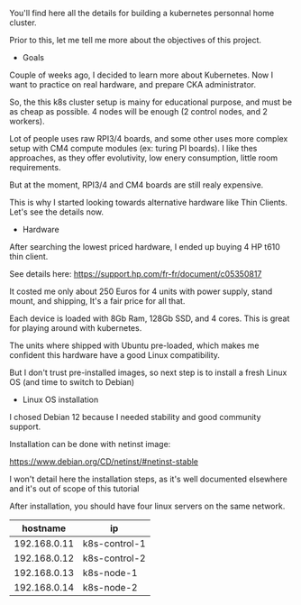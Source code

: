 You'll find here all the details for building a kubernetes personnal home cluster.

Prior to this, let me tell me more about the objectives of this project.

 * Goals

Couple of weeks ago, I decided to learn more about Kubernetes.
Now I want to practice on real hardware, and prepare CKA administrator.

So, the this k8s cluster setup is mainy for educational purpose, and must be as cheap as possible. 4 nodes will be enough (2 control nodes, and 2 workers). 

Lot of people uses raw RPI3/4 boards, and some other uses more complex setup with CM4 compute modules (ex: turing PI boards). I like thes approaches, as they offer evolutivity, low enery consumption, little room requirements.  

But at the moment, RPI3/4 and CM4 boards are still realy expensive. 

This is why I started looking towards alternative hardware like Thin Clients. Let's see the details now.


 * Hardware

After searching the lowest priced hardware,  I ended up buying 4 HP t610 thin client.

See details here:
https://support.hp.com/fr-fr/document/c05350817

It costed me only about 250 Euros for 4 units with power supply, stand mount, and shipping,  It's a fair price for all that. 

Each device is loaded with 8Gb Ram, 128Gb SSD, and 4 cores. 
This is great for playing around with kubernetes.

The units where shipped with Ubuntu pre-loaded, which makes me confident this hardware have a good Linux compatibility. 

But I don't trust pre-installed images, so next step is to install a fresh Linux OS (and time to switch to Debian)

 * Linux OS installation

I chosed Debian 12 because I needed stability and good community support. 
 
Installation can be done with netinst image:

https://www.debian.org/CD/netinst/#netinst-stable

I won't detail here the installation steps, as it's well documented elsewhere and it's out of scope of this tutorial

After installation, you should have four linux servers on the same network. 

|hostname| ip |
|-|-|
| 192.168.0.11 | k8s-control-1|
| 192.168.0.12 | k8s-control-2|
| 192.168.0.13 | k8s-node-1|
| 192.168.0.14 | k8s-node-2|



